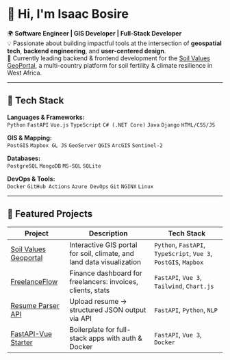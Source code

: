 # 👋 Hi, I'm Isaac Bosire

🌍 **Software Engineer | GIS Developer | Full-Stack Developer**  
💡 Passionate about building impactful tools at the intersection of **geospatial tech**, **backend engineering**, and **user-centered design**.  
🧠 Currently leading backend & frontend development for the [Soil Values GeoPortal](https://github.com/IsaacBosire/soil-values-geoportal), a multi-country platform for soil fertility & climate resilience in West Africa.

---

## 🔧 Tech Stack

**Languages & Frameworks:**  
`Python` `FastAPI` `Vue.js` `TypeScript` `C# (.NET Core)` `Java` `Django` `HTML/CSS/JS`  

**GIS & Mapping:**  
`PostGIS` `Mapbox GL JS` `GeoServer` `QGIS` `ArcGIS` `Sentinel-2`  

**Databases:**  
`PostgreSQL` `MongoDB` `MS-SQL` `SQLite`  

**DevOps & Tools:**  
`Docker` `GitHub Actions` `Azure DevOps` `Git` `NGINX` `Linux`  

---

## 🚀 Featured Projects

| Project | Description | Tech Stack |
|--------|-------------|------------|
| [Soil Values Geoportal](https://github.com/IsaacBosire/soil-values-geoportal) | Interactive GIS portal for soil, climate, and land data visualization | `Python`, `FastAPI`, `TypeScript`, `Vue 3`, `PostGIS`, `Mapbox` |
| [FreelanceFlow](#) | Finance dashboard for freelancers: invoices, clients, stats | `FastAPI`, `Vue 3`, `Tailwind`, `Chart.js` |
| [Resume Parser API](#)  | Upload resume → structured JSON output via API | `FastAPI`, `Python`, `NLP` |
| [FastAPI-Vue Starter](#)  | Boilerplate for full-stack apps with auth & Docker | `FastAPI`, `Vue 3`, `Docker` |
